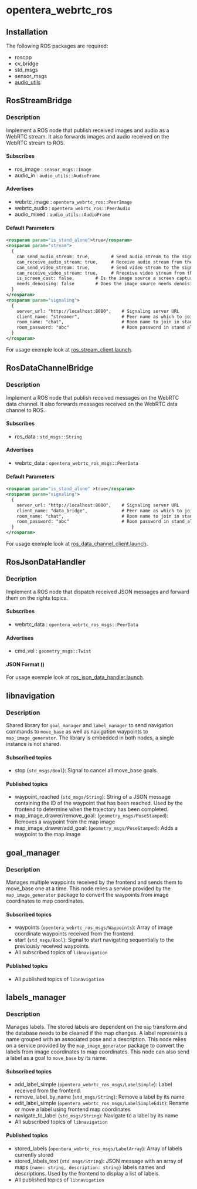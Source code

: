 # opentera_webrtc_ros
## Installation

The following ROS packages are required:

- roscpp
- cv_bridge
- std_msgs
- sensor_msgs
- [audio_utils](https://github.com/introlab/audio_utils)

## RosStreamBridge

### Description

Implement a ROS node that publish received images and audio as a WebRTC stream.
It also forwards images and audio received on the WebRTC stream to ROS.

#### Subscribes

- ros_image : `sensor_msgs::Image`
- audio_in : `audio_utils::AudioFrame`

#### Advertises

- webrtc_image : `opentera_webrtc_ros::PeerImage`
- webrtc_audio : `opentera_webrtc_ros::PeerAudio`
- audio_mixed : `audio_utils::AudioFrame`

#### Default Parameters

```xml
<rosparam param="is_stand_alone">true</rosparam>
<rosparam param="stream">
  {
    can_send_audio_stream: true,        # Send audio stream to the signaling server
    can_receive_audio_stream: true,     # Receive audio stream from the signaling server
    can_send_video_stream: true,        # Send video stream to the signaling server
    can_receive_video_stream: true,     # Rreceive video stream from the signaling server
    is_screen_cast: false,        # Is the image source a screen capture?
    needs_denoising: false        # Does the image source needs denoising?
  }
</rosparam>
<rosparam param="signaling">
  {
    server_url: "http://localhost:8080",    # Signaling server URL
    client_name: "streamer",                # Peer name as which to join the room
    room_name: "chat",                      # Room name to join in stand_alone mode
    room_password: "abc"                    # Room password in stand alone mode
  }
</rosparam>
```

For usage exemple look at [ros_stream_client.launch](launch/ros_stream_client.launch).

## RosDataChannelBridge

### Description

Implement a ROS node that publish received messages on the WebRTC
data channel. It also forwards messages received on the WebRTC data channel to ROS.

#### Subscribes

- ros_data : `std_msgs::String`

#### Advertises

- webrtc_data : `opentera_webrtc_ros_msgs::PeerData`

#### Default Parameters

```xml
<rosparam param="is_stand_alone" >true</rosparam>
<rosparam param="signaling">
  {
    server_url: "http://localhost:8080",    # Signaling server URL
    client_name: "data_bridge",             # Peer name as which to join the room
    room_name: "chat",                      # Room name to join in stand_alone mode
    room_password: "abc"                    # Room password in stand_alone mode
  }
</rosparam>
```

For usage exemple look at [ros_data_channel_client.launch](launch/ros_data_channel_client.launch).

## RosJsonDataHandler

### Decription

Implement a ROS node that dispatch received JSON messages and forward them on the rights topics.
#### Subscribes

- webrtc_data : `opentera_webrtc_ros_msgs::PeerData`

#### Advertises

- cmd_vel : `geometry_msgs::Twist`

#### JSON Format ()

For usage exemple look at [ros_json_data_handler.launch](launch/ros_json_data_handler.launch).

## libnavigation

### Description

Shared library for `goal_manager` and `label_manager` to send navigation commands to `move_base` as well as navigation waypoints to `map_image_generator`.
The library is embedded in both nodes, a single instance is not shared.

#### Subscribed topics

- stop (`std_msgs/Bool`): Signal to cancel all move_base goals.

#### Published topics

- waypoint_reached (`std_msgs/String`): String of a JSON message containing the ID of the waypoint that has been reached. Used by the frontend to determine when the trajectory has been completed.
- map_image_drawer/remove_goal: (`geometry_msgs/PoseStamped`): Removes a waypoint from the map image
- map_image_drawer/add_goal: (`geometry_msgs/PoseStamped`): Adds a waypoint to the map image

## goal_manager

### Description

Manages multiple waypoints received by the frontend and sends them to move_base one at a time. This node relies a service provided by the `map_image_generator` package to convert the waypoints from image coordinates to map coordinates.

#### Subscribed topics

- waypoints (`opentera_webrtc_ros_msgs/Waypoints`): Array of image coordinate waypoints received from the frontend.
- start (`std_msgs/Bool`): Signal to start navigating sequentially to the previously received waypoints.
- All subscribed topics of `libnavigation`

#### Published topics

- All published topics of `libnavigation`

## labels_manager

### Description

Manages labels.
The stored labels are dependent on the `map` transform and the database needs to be cleaned if the map changes.
A label represents a name grouped with an associated pose and a description.
This node relies on a service provided by the `map_image_generator` package to convert the labels from image coordinates to map coordinates.
This node can also send a label as a goal to `move_base` by its name.

#### Subscribed topics

- add_label_simple (`opentera_webrtc_ros_msgs/LabelSimple`): Label received from the frontend.
- remove_label_by_name (`std_msgs/String`): Remove a label by its name
- edit_label_simple (`opentera_webrtc_ros_msgs/LabelSimpleEdit`): Rename or move a label using frontend map coordinates
- navigate_to_label (`std_msgs/String`): Navigate to a label by its name
- All subscribed topics of `libnavigation`

#### Published topics

- stored_labels (`opentera_webrtc_ros_msgs/LabelArray`): Array of labels currently stored
- stored_labels_text (`std_msgs/String`): JSON message with an array of maps `{name: string, description: string}` labels names and descriptions. Used by the frontend to display a list of labels.
- All published topics of `libnavigation`
